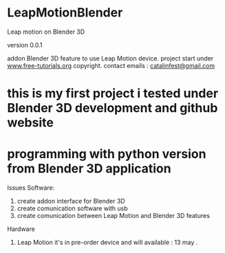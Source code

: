 LeapMotionBlender
=================

Leap motion on Blender 3D 

version 0.0.1 

addon Blender 3D feature to use Leap Motion device.
project start under www.free-tutorials.org copyright.
contact emails : catalinfest@gmail.com 

# this is my first project i tested under Blender 3D development and github website 
# programming with python version from Blender 3D application 

Issues
Software:

1. create addon interface for Blender 3D 
2. create comunication software with usb 
3. create comunication between Leap Motion and Blender 3D features 

Hardware

1. Leap Motion it's in pre-order device and will available : 13 may .



